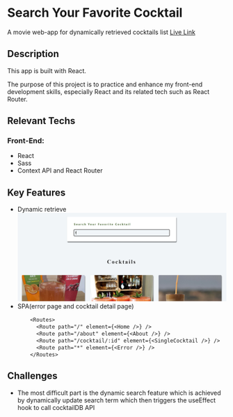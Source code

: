 # Search Your Favorite Cocktail

A movie web-app for dynamically retrieved cocktails list [Live Link](https://jeffdeng-project-cocktail.netlify.app/)

## Description

This app is built with React.

The purpose of this project is to practice and enhance my front-end development skills, especially React and its related tech such as React Router.

## Relevant Techs

### Front-End:

- React
- Sass
- Context API and React Router

## Key Features

- Dynamic retrieve
  ![Search](img/search.JPG)
- SPA(error page and cocktail detail page)
  ```
      <Routes>
        <Route path="/" element={<Home />} />
        <Route path="/about" element={<About />} />
        <Route path="/cocktail/:id" element={<SingleCocktail />} />
        <Route path="*" element={<Error />} />
      </Routes>
  ```

## Challenges

- The most difficult part is the dynamic search feature which is achieved by dynamically update search term which then triggers the useEffect hook to call cocktailDB API

